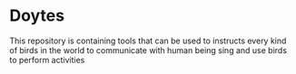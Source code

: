 # Doytes
This repository is containing tools that can be used to instructs every kind of birds in the world to communicate with human being sing and use birds to perform activities 
